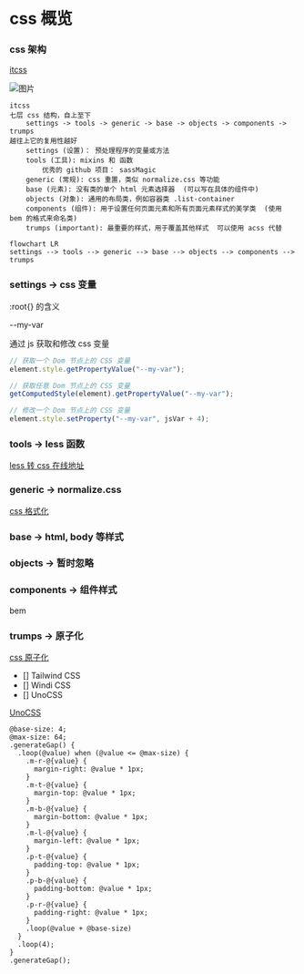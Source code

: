 # css 概览

### css 架构

[itcss](https://benmarshall.me/itcss/)

![图片](/assets/css/itcss/overview.png)

```
itcss
七层 css 结构，自上至下 
	settings -> tools -> generic -> base -> objects -> components -> trumps
越往上它的复用性越好
	settings (设置)： 预处理程序的变量或方法
	tools (工具): mixins 和 函数
		优秀的 github 项目： sassMagic
	generic (常规): css 重置，类似 normalize.css 等功能
	base (元素): 没有类的单个 html 元素选择器  (可以写在具体的组件中)
	objects (对象): 通用的布局类，例如容器类 .list-container
	components (组件): 用于设置任何页面元素和所有页面元素样式的美学类  (使用 bem 的格式来命名类)
	trumps (important): 最重要的样式，用于覆盖其他样式  可以使用 acss 代替
```

``` mermaid
flowchart LR
settings --> tools --> generic --> base --> objects --> components --> trumps
```

### settings -> css 变量

:root{} 的含义

--my-var

通过 js 获取和修改 css 变量

``` js
// 获取一个 Dom 节点上的 CSS 变量
element.style.getPropertyValue("--my-var");

// 获取任意 Dom 节点上的 CSS 变量
getComputedStyle(element).getPropertyValue("--my-var");

// 修改一个 Dom 节点上的 CSS 变量
element.style.setProperty("--my-var", jsVar + 4);
```

### tools -> less 函数

[less 转 css 在线地址](https://www.wetools.com/less-to-css)

### generic -> normalize.css

[css 格式化](https://github.com/necolas/normalize.css.git)

### base -> html, body 等样式

### objects -> 暂时忽略

### components -> 组件样式

bem

### trumps -> 原子化

[css 原子化](https://antfu.me/posts/reimagine-atomic-css-zh)

- [] Tailwind CSS
- [] Windi CSS
- [] UnoCSS

[UnoCSS](https://unocss.dev/guide/)

``` less
@base-size: 4;
@max-size: 64;
.generateGap() {
  .loop(@value) when (@value <= @max-size) {
    .m-r-@{value} {
      margin-right: @value * 1px;
    }
    .m-t-@{value} {
      margin-top: @value * 1px;
    }
    .m-b-@{value} {
      margin-bottom: @value * 1px;
    }
    .m-l-@{value} {
      margin-left: @value * 1px;
    }
    .p-t-@{value} {
      padding-top: @value * 1px;
    }
    .p-b-@{value} {
      padding-bottom: @value * 1px;
    }
    .p-r-@{value} {
      padding-right: @value * 1px;
    }
    .loop(@value + @base-size)
  }
  .loop(4);
}
.generateGap();
```